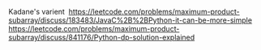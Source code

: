 Kadane's varient
​
https://leetcode.com/problems/maximum-product-subarray/discuss/183483/JavaC%2B%2BPython-it-can-be-more-simple
​
https://leetcode.com/problems/maximum-product-subarray/discuss/841176/Python-dp-solution-explained
​